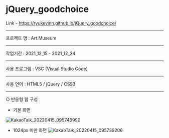 # jQuery_goodchoice


Link - https://ryukevinn.github.io/jQuery_goodchoice/

-----------------------------

프로젝트 명 : Art.Museum

---------------------------------

작업기간 : 2021_12_15 - 2021_12_24

---------------------------------

사용 프로그램 : VSC (Visual Studio Code)

---------------------------------

사용 언어 : HTML5 / jQuery / CSS3

---------------------------------
○ 반응형 웹 구성

 - 기본 화면

![KakaoTalk_20220415_095746990](https://user-images.githubusercontent.com/96170774/163501245-cf311108-b5fe-4643-81b5-32641311fc7a.png)


 - 1024px 미만 화면
![KakaoTalk_20220415_095739206](https://user-images.githubusercontent.com/96170774/163501279-aa685e05-fea3-4397-adf6-14b95da96bdb.png)
